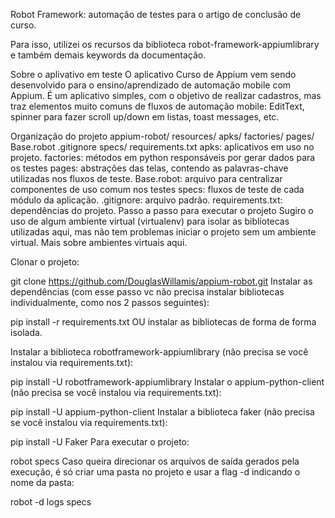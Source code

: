 Robot Framework: automação de testes para o artigo de conclusão de curso.

Para isso, utilizei os recursos da biblioteca robot-framework-appiumlibrary e também demais keywords da documentação.

Sobre o aplivativo em teste
O aplicativo Curso de Appium vem sendo desenvolvido para o ensino/aprendizado de automação mobile com Appium. É um aplicativo simples, com o objetivo de realizar cadastros, mas traz elementos muito comuns de fluxos de automação mobile: EditText, spinner para fazer scroll up/down em listas, toast messages, etc.


Organização do projeto
appium-robot/
  resources/
    apks/
    factories/
    pages/
    Base.robot
  .gitignore
  specs/
  requirements.txt
apks: aplicativos em uso no projeto.
factories: métodos em python responsáveis por gerar dados para os testes
pages: abstrações das telas, contendo as palavras-chave utilizadas nos fluxos de teste.
Base.robot: arquivo para centralizar componentes de uso comum nos testes
specs: fluxos de teste de cada módulo da aplicação.
.gitignore: arquivo padrão.
requirements.txt: dependências do projeto.
Passo a passo para executar o projeto
Sugiro o uso de algum ambiente virtual (virtualenv) para isolar as bibliotecas utilizadas aqui, mas não tem problemas iniciar o projeto sem um ambiente virtual. Mais sobre ambientes virtuais aqui.

Clonar o projeto:

git clone https://github.com/DouglasWillamis/appium-robot.git
Instalar as dependências (com esse passo vc não precisa instalar bibliotecas individualmente, como nos 2 passos seguintes):

pip install -r requirements.txt
OU instalar as bibliotecas de forma de forma isolada.

Instalar a biblioteca robotframework-appiumlibrary (não precisa se você instalou via requirements.txt):

pip install -U robotframework-appiumlibrary
Instalar o appium-python-client (não precisa se você instalou via requirements.txt):

pip install -U appium-python-client
Instalar a biblioteca faker (não precisa se você instalou via requirements.txt):

pip install -U Faker
Para executar o projeto:

robot specs
Caso queira direcionar os arquivos de saída gerados pela execução, é só criar uma pasta no projeto e usar a flag -d indicando o nome da pasta:

robot -d logs specs

